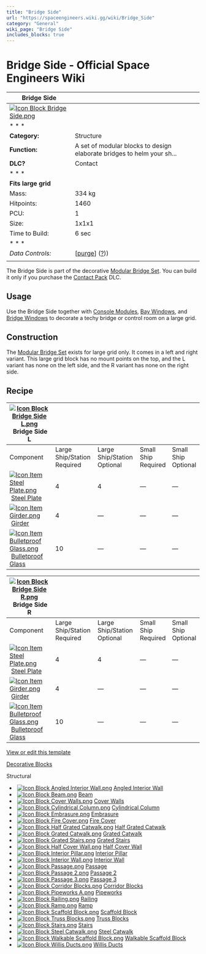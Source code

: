 ```yaml
---
title: "Bridge Side"
url: "https://spaceengineers.wiki.gg/wiki/Bridge_Side"
category: "General"
wiki_page: "Bridge Side"
includes_blocks: true
---
```


# Bridge Side - Official Space Engineers Wiki

| Bridge Side |     |
| --- | --- |
| [![Icon Block Bridge Side.png](https://spaceengineers.wiki.gg/images/Icon_Block_Bridge_Side.png?7528ce)](https://spaceengineers.wiki.gg/wiki/File:Icon_Block_Bridge_Side.png) |     |
| * * * |     |
| **Category:** | Structure |
| **Function:** | A set of modular blocks to design elaborate bridges to helm your sh... |
| **DLC?** | Contact |
| * * * |     |
| **Fits large grid** |     |
| Mass: | 334 kg |
| Hitpoints: | 1460 |
| PCU: | 1   |
| Size: | 1x1x1 |
| Time to Build: | 6 sec |
| * * * |     |
| _Data Controls:_ | \[[purge](https://spaceengineers.wiki.gg/wiki/Bridge_Side?action=purge)\] ([?](https://spaceengineers.wiki.gg/wiki/Template:Info_Block))) |
|     |     |

The Bridge Side is part of the decorative [Modular Bridge Set](https://spaceengineers.wiki.gg/wiki/Modular_Bridge_Set "Modular Bridge Set"). You can build it only if you purchase the [Contact Pack](https://spaceengineers.wiki.gg/wiki/Contact_Pack "Contact Pack") DLC.

## Usage

Use the Bridge Side together with [Console Modules](https://spaceengineers.wiki.gg/wiki/Console_Modules "Console Modules"), [Bay Windows](https://spaceengineers.wiki.gg/wiki/Bay_Windows "Bay Windows"), and [Bridge Windows](https://spaceengineers.wiki.gg/wiki/Bridge_Windows "Bridge Windows") to decorate a techy bridge or control room on a large grid.

## Construction

The [Modular Bridge Set](https://spaceengineers.wiki.gg/wiki/Modular_Bridge_Set "Modular Bridge Set") exists for large grid only. It comes in a left and right variant. This large grid block has no mount points on the top, and the L variant has none on the left side, and the R variant has none on the right side.

## Recipe

| [![Icon Block Bridge Side L.png](https://spaceengineers.wiki.gg/images/thumb/Icon_Block_Bridge_Side_L.png/21px-Icon_Block_Bridge_Side_L.png?659b25)](https://spaceengineers.wiki.gg/wiki/Bridge_Side_L "Bridge Side L") Bridge Side L |     |     |     |     |
| --- | --- | --- | --- | --- |
| Component | Large Ship/Station  <br>Required | Large Ship/Station  <br>Optional | Small Ship  <br>Required | Small Ship  <br>Optional |
| [![Icon Item Steel Plate.png](https://spaceengineers.wiki.gg/images/thumb/Icon_Item_Steel_Plate.png/21px-Icon_Item_Steel_Plate.png?437e3a)](https://spaceengineers.wiki.gg/wiki/Steel_Plate "Steel Plate") [Steel Plate](https://spaceengineers.wiki.gg/wiki/Steel_Plate "Steel Plate") | 4   | 4   | —   | —   |
| [![Icon Item Girder.png](https://spaceengineers.wiki.gg/images/thumb/Icon_Item_Girder.png/21px-Icon_Item_Girder.png?b2c906)](https://spaceengineers.wiki.gg/wiki/Girder "Girder") [Girder](https://spaceengineers.wiki.gg/wiki/Girder "Girder") | 4   | —   | —   | —   |
| [![Icon Item Bulletproof Glass.png](https://spaceengineers.wiki.gg/images/thumb/Icon_Item_Bulletproof_Glass.png/21px-Icon_Item_Bulletproof_Glass.png?1941ea)](https://spaceengineers.wiki.gg/wiki/Bulletproof_Glass "Bulletproof Glass") [Bulletproof Glass](https://spaceengineers.wiki.gg/wiki/Bulletproof_Glass "Bulletproof Glass") | 10  | —   | —   | —   |

| [![Icon Block Bridge Side R.png](https://spaceengineers.wiki.gg/images/thumb/Icon_Block_Bridge_Side_R.png/21px-Icon_Block_Bridge_Side_R.png?7528ce)](https://spaceengineers.wiki.gg/wiki/Bridge_Side_R "Bridge Side R") Bridge Side R |     |     |     |     |
| --- | --- | --- | --- | --- |
| Component | Large Ship/Station  <br>Required | Large Ship/Station  <br>Optional | Small Ship  <br>Required | Small Ship  <br>Optional |
| [![Icon Item Steel Plate.png](https://spaceengineers.wiki.gg/images/thumb/Icon_Item_Steel_Plate.png/21px-Icon_Item_Steel_Plate.png?437e3a)](https://spaceengineers.wiki.gg/wiki/Steel_Plate "Steel Plate") [Steel Plate](https://spaceengineers.wiki.gg/wiki/Steel_Plate "Steel Plate") | 4   | 4   | —   | —   |
| [![Icon Item Girder.png](https://spaceengineers.wiki.gg/images/thumb/Icon_Item_Girder.png/21px-Icon_Item_Girder.png?b2c906)](https://spaceengineers.wiki.gg/wiki/Girder "Girder") [Girder](https://spaceengineers.wiki.gg/wiki/Girder "Girder") | 4   | —   | —   | —   |
| [![Icon Item Bulletproof Glass.png](https://spaceengineers.wiki.gg/images/thumb/Icon_Item_Bulletproof_Glass.png/21px-Icon_Item_Bulletproof_Glass.png?1941ea)](https://spaceengineers.wiki.gg/wiki/Bulletproof_Glass "Bulletproof Glass") [Bulletproof Glass](https://spaceengineers.wiki.gg/wiki/Bulletproof_Glass "Bulletproof Glass") | 10  | —   | —   | —   |

[View or edit this template](https://spaceengineers.wiki.gg/wiki/Template:Navbox "Template:Navbox")

[Decorative Blocks](https://spaceengineers.wiki.gg/wiki/Category:Decorative "Category:Decorative")

Structural

*    [![Icon Block Angled Interior Wall.png](https://spaceengineers.wiki.gg/images/thumb/Icon_Block_Angled_Interior_Wall.png/21px-Icon_Block_Angled_Interior_Wall.png?a770d1)](https://spaceengineers.wiki.gg/wiki/Angled_Interior_Wall "Angled Interior Wall") [Angled Interior Wall](https://spaceengineers.wiki.gg/wiki/Angled_Interior_Wall "Angled Interior Wall")
*    [![Icon Block Beam.png](https://spaceengineers.wiki.gg/images/thumb/Icon_Block_Beam.png/21px-Icon_Block_Beam.png?3c214c)](https://spaceengineers.wiki.gg/wiki/Beam "Beam") [Beam](https://spaceengineers.wiki.gg/wiki/Beam "Beam")
*    [![Icon Block Cover Walls.png](https://spaceengineers.wiki.gg/images/thumb/Icon_Block_Cover_Walls.png/21px-Icon_Block_Cover_Walls.png?a3dcfd)](https://spaceengineers.wiki.gg/wiki/Cover_Walls "Cover Walls") [Cover Walls](https://spaceengineers.wiki.gg/wiki/Cover_Walls "Cover Walls")
*    [![Icon Block Cylindrical Column.png](https://spaceengineers.wiki.gg/images/thumb/Icon_Block_Cylindrical_Column.png/21px-Icon_Block_Cylindrical_Column.png?46ac4b)](https://spaceengineers.wiki.gg/wiki/Cylindrical_Column "Cylindrical Column") [Cylindrical Column](https://spaceengineers.wiki.gg/wiki/Cylindrical_Column "Cylindrical Column")
*    [![Icon Block Embrasure.png](https://spaceengineers.wiki.gg/images/thumb/Icon_Block_Embrasure.png/21px-Icon_Block_Embrasure.png?2824a0)](https://spaceengineers.wiki.gg/wiki/Embrasure "Embrasure") [Embrasure](https://spaceengineers.wiki.gg/wiki/Embrasure "Embrasure")
*    [![Icon Block Fire Cover.png](https://spaceengineers.wiki.gg/images/thumb/Icon_Block_Fire_Cover.png/21px-Icon_Block_Fire_Cover.png?5d2df6)](https://spaceengineers.wiki.gg/wiki/Fire_Cover "Fire Cover") [Fire Cover](https://spaceengineers.wiki.gg/wiki/Fire_Cover "Fire Cover")
*    [![Icon Block Half Grated Catwalk.png](https://spaceengineers.wiki.gg/images/thumb/Icon_Block_Half_Grated_Catwalk.png/21px-Icon_Block_Half_Grated_Catwalk.png?564f99)](https://spaceengineers.wiki.gg/wiki/Half_Grated_Catwalk "Half Grated Catwalk") [Half Grated Catwalk](https://spaceengineers.wiki.gg/wiki/Half_Grated_Catwalk "Half Grated Catwalk")
*    [![Icon Block Grated Catwalk.png](https://spaceengineers.wiki.gg/images/thumb/Icon_Block_Grated_Catwalk.png/21px-Icon_Block_Grated_Catwalk.png?73f123)](https://spaceengineers.wiki.gg/wiki/Grated_Catwalk "Grated Catwalk") [Grated Catwalk](https://spaceengineers.wiki.gg/wiki/Grated_Catwalk "Grated Catwalk")
*    [![Icon Block Grated Stairs.png](https://spaceengineers.wiki.gg/images/thumb/Icon_Block_Grated_Stairs.png/21px-Icon_Block_Grated_Stairs.png?d84175)](https://spaceengineers.wiki.gg/wiki/Grated_Stairs "Grated Stairs") [Grated Stairs](https://spaceengineers.wiki.gg/wiki/Grated_Stairs "Grated Stairs")
*    [![Icon Block Half Cover Wall.png](https://spaceengineers.wiki.gg/images/thumb/Icon_Block_Half_Cover_Wall.png/21px-Icon_Block_Half_Cover_Wall.png?2ff9f1)](https://spaceengineers.wiki.gg/wiki/Half_Cover_Wall "Half Cover Wall") [Half Cover Wall](https://spaceengineers.wiki.gg/wiki/Half_Cover_Wall "Half Cover Wall")
*    [![Icon Block Interior Pillar.png](https://spaceengineers.wiki.gg/images/thumb/Icon_Block_Interior_Pillar.png/21px-Icon_Block_Interior_Pillar.png?6628d5)](https://spaceengineers.wiki.gg/wiki/Interior_Pillar "Interior Pillar") [Interior Pillar](https://spaceengineers.wiki.gg/wiki/Interior_Pillar "Interior Pillar")
*    [![Icon Block Interior Wall.png](https://spaceengineers.wiki.gg/images/thumb/Icon_Block_Interior_Wall.png/21px-Icon_Block_Interior_Wall.png?b7891e)](https://spaceengineers.wiki.gg/wiki/Interior_Wall "Interior Wall") [Interior Wall](https://spaceengineers.wiki.gg/wiki/Interior_Wall "Interior Wall")
*    [![Icon Block Passage.png](https://spaceengineers.wiki.gg/images/thumb/Icon_Block_Passage.png/21px-Icon_Block_Passage.png?3fb6bc)](https://spaceengineers.wiki.gg/wiki/Passage "Passage") [Passage](https://spaceengineers.wiki.gg/wiki/Passage "Passage")
*    [![Icon Block Passage 2.png](https://spaceengineers.wiki.gg/images/thumb/Icon_Block_Passage_2.png/21px-Icon_Block_Passage_2.png?dd346e)](https://spaceengineers.wiki.gg/wiki/Passage_2 "Passage 2") [Passage 2](https://spaceengineers.wiki.gg/wiki/Passage_2 "Passage 2")
*    [![Icon Block Passage 3.png](https://spaceengineers.wiki.gg/images/thumb/Icon_Block_Passage_3.png/21px-Icon_Block_Passage_3.png?b3e57f)](https://spaceengineers.wiki.gg/wiki/Passage_3 "Passage 3") [Passage 3](https://spaceengineers.wiki.gg/wiki/Passage_3 "Passage 3")
*    [![Icon Block Corridor Blocks.png](https://spaceengineers.wiki.gg/images/thumb/Icon_Block_Corridor_Blocks.png/21px-Icon_Block_Corridor_Blocks.png?2bc136)](https://spaceengineers.wiki.gg/wiki/Corridor_Blocks "Corridor Blocks") [Corridor Blocks](https://spaceengineers.wiki.gg/wiki/Corridor_Blocks "Corridor Blocks")
*    [![Icon Block Pipeworks A.png](https://spaceengineers.wiki.gg/images/thumb/Icon_Block_Pipeworks_A.png/21px-Icon_Block_Pipeworks_A.png?8472b1)](https://spaceengineers.wiki.gg/wiki/Pipeworks "Pipeworks") [Pipeworks](https://spaceengineers.wiki.gg/wiki/Pipeworks "Pipeworks")
*    [![Icon Block Railing.png](https://spaceengineers.wiki.gg/images/thumb/Icon_Block_Railing.png/21px-Icon_Block_Railing.png?e65da0)](https://spaceengineers.wiki.gg/wiki/Railing "Railing") [Railing](https://spaceengineers.wiki.gg/wiki/Railing "Railing")
*    [![Icon Block Ramp.png](https://spaceengineers.wiki.gg/images/thumb/Icon_Block_Ramp.png/21px-Icon_Block_Ramp.png?5feae6)](https://spaceengineers.wiki.gg/wiki/Ramp "Ramp") [Ramp](https://spaceengineers.wiki.gg/wiki/Ramp "Ramp")
*    [![Icon Block Scaffold Block.png](https://spaceengineers.wiki.gg/images/thumb/Icon_Block_Scaffold_Block.png/21px-Icon_Block_Scaffold_Block.png?b16f74)](https://spaceengineers.wiki.gg/wiki/Scaffold_Block "Scaffold Block") [Scaffold Block](https://spaceengineers.wiki.gg/wiki/Scaffold_Block "Scaffold Block")
*    [![Icon Block Truss Blocks.png](https://spaceengineers.wiki.gg/images/thumb/Icon_Block_Truss_Blocks.png/21px-Icon_Block_Truss_Blocks.png?ee82ab)](https://spaceengineers.wiki.gg/wiki/Truss_Blocks "Truss Blocks") [Truss Blocks](https://spaceengineers.wiki.gg/wiki/Truss_Blocks "Truss Blocks")
*    [![Icon Block Stairs.png](https://spaceengineers.wiki.gg/images/thumb/Icon_Block_Stairs.png/21px-Icon_Block_Stairs.png?5296a7)](https://spaceengineers.wiki.gg/wiki/Stairs "Stairs") [Stairs](https://spaceengineers.wiki.gg/wiki/Stairs "Stairs")
*    [![Icon Block Steel Catwalk.png](https://spaceengineers.wiki.gg/images/thumb/Icon_Block_Steel_Catwalk.png/21px-Icon_Block_Steel_Catwalk.png?f2f08b)](https://spaceengineers.wiki.gg/wiki/Steel_Catwalk "Steel Catwalk") [Steel Catwalk](https://spaceengineers.wiki.gg/wiki/Steel_Catwalk "Steel Catwalk")
*    [![Icon Block Walkable Scaffold Block.png](https://spaceengineers.wiki.gg/images/thumb/Icon_Block_Walkable_Scaffold_Block.png/21px-Icon_Block_Walkable_Scaffold_Block.png?67af80)](https://spaceengineers.wiki.gg/wiki/Walkable_Scaffold_Block "Walkable Scaffold Block") [Walkable Scaffold Block](https://spaceengineers.wiki.gg/wiki/Walkable_Scaffold_Block "Walkable Scaffold Block")
*    [![Icon Block Willis Ducts.png](https://spaceengineers.wiki.gg/images/thumb/Icon_Block_Willis_Ducts.png/21px-Icon_Block_Willis_Ducts.png?6ccf1d)](https://spaceengineers.wiki.gg/wiki/Willis_Ducts "Willis Ducts") [Willis Ducts](https://spaceengineers.wiki.gg/wiki/Willis_Ducts "Willis Ducts")